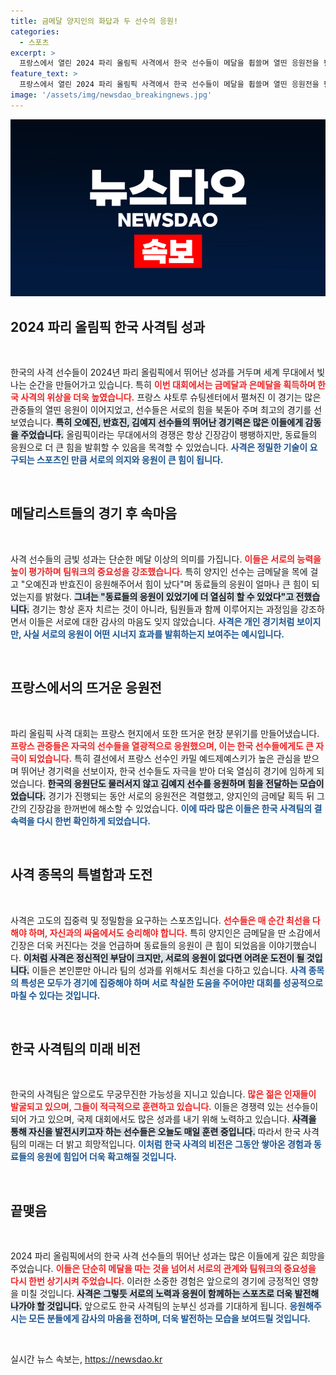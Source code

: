 ```yaml
---
title: 금메달 양지인의 화답과 두 선수의 응원!
categories:
  - 스포츠
excerpt: >
  프랑스에서 열린 2024 파리 올림픽 사격에서 한국 선수들이 메달을 휩쓸며 열띤 응원전을 펼쳤다. 양지인 금메달 소감과 오예진, 반효진의 금메달 기운 전파가 화제를 모은 가운데, 이들의 단합된 응원이 빛났다.
feature_text: >
  프랑스에서 열린 2024 파리 올림픽 사격에서 한국 선수들이 메달을 휩쓸며 열띤 응원전을 펼쳤다. 양지인 금메달 소감과 오예진, 반효진의 금메달 기운 전파가 화제를 모은 가운데, 이들의 단합된 응원이 빛났다.
image: '/assets/img/newsdao_breakingnews.jpg'
---
```


<p><img src="/assets/img/newsdao_breakingnews.jpg" alt="ranknews 속보" /></p>

<h2>2024 파리 올림픽 한국 사격팀 성과</h2>

<p data-ke-size="size16">&nbsp;</p>

<p>한국의 사격 선수들이 2024년 파리 올림픽에서 뛰어난 성과를 거두며 세계 무대에서 빛나는 순간을 만들어가고 있습니다. 특히 <b><span style="color: #ee2323;">이번 대회에서는 금메달과 은메달을 획득하며 한국 사격의 위상을 더욱 높였습니다.</span></b> 프랑스 샤토루 슈팅센터에서 펼쳐진 이 경기는 많은 관중들의 열띤 응원이 이어지었고, 선수들은 서로의 힘을 북돋아 주며 최고의 경기를 선보였습니다. <b><span style="background-color: #21538527;">특히 오예진, 반효진, 김예지 선수들의 뛰어난 경기력은 많은 이들에게 감동을 주었습니다.</span></b> 올림픽이라는 무대에서의 경쟁은 항상 긴장감이 팽팽하지만, 동료들의 응원으로 더 큰 힘을 발휘할 수 있음을 목격할 수 있었습니다. <b><span style="color: #1a5490;">사격은 정밀한 기술이 요구되는 스포츠인 만큼 서로의 의지와 응원이 큰 힘이 됩니다.</span></b></p>

<p data-ke-size="size16">&nbsp;</p>

<h2>메달리스트들의 경기 후 속마음</h2>

<p data-ke-size="size16">&nbsp;</p>

<p>사격 선수들의 금빛 성과는 단순한 메달 이상의 의미를 가집니다. <b><span style="color: #ee2323;">이들은 서로의 능력을 높이 평가하며 팀워크의 중요성을 강조했습니다.</span></b> 특히 양지인 선수는 금메달을 목에 걸고 "오예진과 반효진이 응원해주어서 힘이 났다"며 동료들의 응원이 얼마나 큰 힘이 되었는지를 밝혔다. <b><span style="background-color: #21538527;">그녀는 "동료들의 응원이 있었기에 더 열심히 할 수 있었다"고 전했습니다.</span></b> 경기는 항상 혼자 치르는 것이 아니라, 팀원들과 함께 이루어지는 과정임을 강조하면서 이들은 서로에 대한 감사의 마음도 잊지 않았습니다. <b><span style="color: #1a5490;">사격은 개인 경기처럼 보이지만, 사실 서로의 응원이 어떤 시너지 효과를 발휘하는지 보여주는 예시입니다.</span></b></p>

<p data-ke-size="size16">&nbsp;</p>

<h2>프랑스에서의 뜨거운 응원전</h2>

<p data-ke-size="size16">&nbsp;</p>

<p>파리 올림픽 사격 대회는 프랑스 현지에서 또한 뜨거운 현장 분위기를 만들어냈습니다. <b><span style="color: #ee2323;">프랑스 관중들은 자국의 선수들을 열광적으로 응원했으며, 이는 한국 선수들에게도 큰 자극이 되었습니다.</span></b> 특히 결선에서 프랑스 선수인 카밀 예드제예스키가 높은 관심을 받으며 뛰어난 경기력을 선보이자, 한국 선수들도 자극을 받아 더욱 열심히 경기에 임하게 되었습니다. <b><span style="background-color: #21538527;">한국의 응원단도 물러서지 않고 김예지 선수를 응원하며 힘을 전달하는 모습이었습니다.</span></b> 경기가 진행되는 동안 서로의 응원전은 격렬했고, 양지인의 금메달 획득 뒤 그간의 긴장감을 한꺼번에 해소할 수 있었습니다. <b><span style="color: #1a5490;">이에 따라 많은 이들은 한국 사격팀의 결속력을 다시 한번 확인하게 되었습니다.</span></b></p>

<p data-ke-size="size16">&nbsp;</p>

<h2>사격 종목의 특별함과 도전</h2>

<p data-ke-size="size16">&nbsp;</p>

<p>사격은 고도의 집중력 및 정밀함을 요구하는 스포츠입니다. <b><span style="color: #ee2323;">선수들은 매 순간 최선을 다해야 하며, 자신과의 싸움에서도 승리해야 합니다.</span></b> 특히 양지인은 금메달을 딴 소감에서 긴장은 더욱 커진다는 것을 언급하며 동료들의 응원이 큰 힘이 되었음을 이야기했습니다. <b><span style="background-color: #21538527;">이처럼 사격은 정신적인 부담이 크지만, 서로의 응원이 없다면 어려운 도전이 될 것입니다.</span></b> 이들은 본인뿐만 아니라 팀의 성과를 위해서도 최선을 다하고 있습니다. <b><span style="color: #1a5490;">사격 종목의 특성은 모두가 경기에 집중해야 하며 서로 착실한 도움을 주어야만 대회를 성공적으로 마칠 수 있다는 것입니다.</span></b></p>

<p data-ke-size="size16">&nbsp;</p>

<h2>한국 사격팀의 미래 비전</h2>

<p data-ke-size="size16">&nbsp;</p>

<p>한국의 사격팀은 앞으로도 무궁무진한 가능성을 지니고 있습니다. <b><span style="color: #ee2323;">많은 젊은 인재들이 발굴되고 있으며, 그들이 적극적으로 훈련하고 있습니다.</span></b> 이들은 경쟁력 있는 선수들이 되어 가고 있으며, 국제 대회에서도 많은 성과를 내기 위해 노력하고 있습니다. <b><span style="background-color: #21538527;">사격을 통해 자신을 발전시키고자 하는 선수들은 오늘도 매일 훈련 중입니다.</span></b> 따라서 한국 사격팀의 미래는 더 밝고 희망적입니다. <b><span style="color: #1a5490;">이처럼 한국 사격의 비전은 그동안 쌓아온 경험과 동료들의 응원에 힘입어 더욱 확고해질 것입니다.</span></b></p>

<p data-ke-size="size16">&nbsp;</p>

<h2>끝맺음</h2>

<p data-ke-size="size16">&nbsp;</p>

<p>2024 파리 올림픽에서의 한국 사격 선수들의 뛰어난 성과는 많은 이들에게 깊은 희망을 주었습니다. <b><span style="color: #ee2323;">이들은 단순히 메달을 따는 것을 넘어서 서로의 관계와 팀워크의 중요성을 다시 한번 상기시켜 주었습니다.</span></b> 이러한 소중한 경험은 앞으로의 경기에 긍정적인 영향을 미칠 것입니다. <b><span style="background-color: #21538527;">사격은 그렇듯 서로의 노력과 응원이 함께하는 스포츠로 더욱 발전해 나가야 할 것입니다.</span></b> 앞으로도 한국 사격팀의 눈부신 성과를 기대하게 됩니다. <b><span style="color: #1a5490;">응원해주시는 모든 분들에게 감사의 마음을 전하며, 더욱 발전하는 모습을 보여드릴 것입니다.</span></b> </p>

<p data-ke-size="size16">&nbsp;</p>
실시간 뉴스 속보는, <a href="https://newsdao.kr" rel="dofollow">https://newsdao.kr</a>


